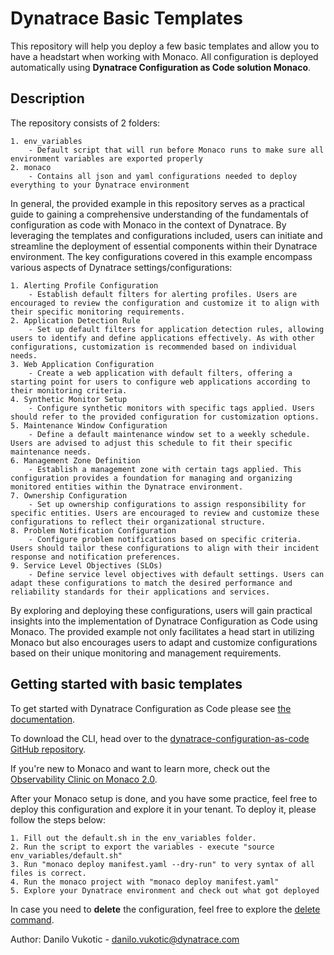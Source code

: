 # Dynatrace Basic Templates

This repository will help you deploy a few basic templates and allow you to have a headstart when working with Monaco. All configuration is deployed automatically using **Dynatrace Configuration as Code solution Monaco**.

## Description 

The repository consists of 2 folders:

    1. env_variables
        - Default script that will run before Monaco runs to make sure all environment variables are exported properly
    2. monaco
        - Contains all json and yaml configurations needed to deploy everything to your Dynatrace environment


In general, the provided example in this repository serves as a practical guide to gaining a comprehensive understanding of the fundamentals of configuration as code with Monaco in the context of Dynatrace. By leveraging the templates and configurations included, users can initiate and streamline the deployment of essential components within their Dynatrace environment. The key configurations covered in this example encompass various aspects of Dynatrace settings/configurations:

    1. Alerting Profile Configuration 
        - Establish default filters for alerting profiles. Users are encouraged to review the configuration and customize it to align with their specific monitoring requirements.
    2. Application Detection Rule 
        - Set up default filters for application detection rules, allowing users to identify and define applications effectively. As with other configurations, customization is recommended based on individual needs.
    3. Web Application Configuration 
        - Create a web application with default filters, offering a starting point for users to configure web applications according to their monitoring criteria.
    4. Synthetic Monitor Setup 
        - Configure synthetic monitors with specific tags applied. Users should refer to the provided configuration for customization options.
    5. Maintenance Window Configuration 
        - Define a default maintenance window set to a weekly schedule. Users are advised to adjust this schedule to fit their specific maintenance needs.
    6. Management Zone Definition
        - Establish a management zone with certain tags applied. This configuration provides a foundation for managing and organizing monitored entities within the Dynatrace environment.
    7. Ownership Configuration
        - Set up ownership configurations to assign responsibility for specific entities. Users are encouraged to review and customize these configurations to reflect their organizational structure.
    8. Problem Notification Configuration
        - Configure problem notifications based on specific criteria. Users should tailor these configurations to align with their incident response and notification preferences.
    9. Service Level Objectives (SLOs)
        - Define service level objectives with default settings. Users can adapt these configurations to match the desired performance and reliability standards for their applications and services.

By exploring and deploying these configurations, users will gain practical insights into the implementation of Dynatrace Configuration as Code using Monaco. The provided example not only facilitates a head start in utilizing Monaco but also encourages users to adapt and customize configurations based on their unique monitoring and management requirements.

## Getting started with basic templates

To get started with Dynatrace Configuration as Code please see [the documentation](https://www.dynatrace.com/support/help/setup-and-configuration/monitoring-as-code).

To download the CLI, head over to the [dynatrace-configuration-as-code GitHub repository](https://github.com/Dynatrace/dynatrace-configuration-as-code/releases).

If you're new to Monaco and want to learn more, check out the [Observability Clinic on Monaco 2.0](https://dt-url.net/monaco-observability-clinic).

After your Monaco setup is done, and you have some practice, feel free to deploy this configuration and explore it in your tenant. 
To deploy it, please follow the steps below:

    1. Fill out the default.sh in the env_variables folder.   
    2. Run the script to export the variables - execute "source env_variables/default.sh"
    3. Run "monaco deploy manifest.yaml --dry-run" to very syntax of all files is correct.
    4. Run the monaco project with "monaco deploy manifest.yaml"
    5. Explore your Dynatrace environment and check out what got deployed

In case you need to **delete** the configuration, feel free to explore the [delete command](https://docs.dynatrace.com/docs/manage/configuration-as-code/monaco/reference/commands#delete).

Author: Danilo Vukotic - danilo.vukotic@dynatrace.com


